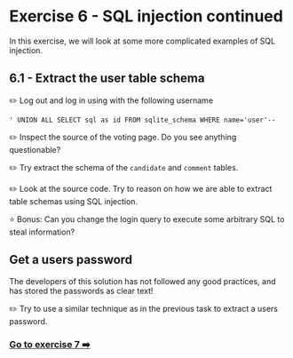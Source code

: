 # Exercise 6 - SQL injection continued

In this exercise, we will look at some more complicated examples of SQL injection. 

## 6.1 - Extract the user table schema

:pencil2: Log out and log in using with the following username

```
' UNION ALL SELECT sql as id FROM sqlite_schema WHERE name='user'--
```

:pencil2: Inspect the source of the voting page. Do you see anything questionable? 

:pencil2: Try extract the schema of the `candidate` and `comment` tables. 

:pencil2: Look at the source code. Try to reason on how we are able to extract table schemas using SQL injection.

:star: Bonus: Can you change the login query to execute some arbitrary SQL to steal information?

## Get a users password

The developers of this solution has not followed any good practices, and has stored the passwords as clear text! 

:pencil2: Try to use a similar technique as in the previous task to extract a users password. 


### [Go to exercise 7 :arrow_right:](../exercise-7/README.md)
